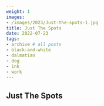 ```yaml
---
weight: 1
images:
- /images/2023/Just-the-spots-1.jpg
title: Just The Spots
date: 2022-07-23
tags:
- archive # all posts
- black-and-white
- dalmatian
- dog
- ink
- work
---
```


## Just The Spots
